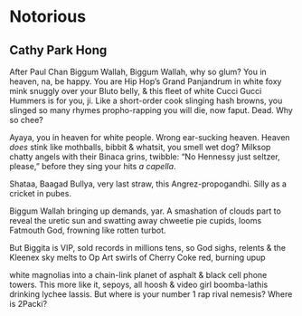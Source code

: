 # Notorious
## Cathy Park Hong
After Paul Chan
Biggum Wallah, Biggum Wallah, why so glum?
You in heaven, na, be happy.
You are Hip Hop’s Grand Panjandrum in white foxy mink
snuggly over your Bluto belly,
& this fleet of white Cucci Gucci Hummers is for you, ji.
Like a short-order cook slinging hash browns,
you slinged so many rhymes propho-rapping you will die,
now faput. Dead. Why so chee?

Ayaya, you in heaven for white people.
Wrong ear-sucking heaven.
Heaven _does_ stink like mothballs, bibbit  & whatsit,
you smell wet dog?
Milksop chatty angels with their Binaca grins, twibble:
“No Hennessy just seltzer, please,”
before they sing your hits _a capella_.

Shataa, Baagad Bullya,
very last straw, this Angrez-propogandhi.
Silly as a cricket in pubes.

Biggum Wallah bringing up demands, yar.
A smashation of clouds part to reveal the uretic sun
and swatting away chweetie pie cupids,
looms Fatmouth God,
frowning like rotten turbot.

But Biggita is VIP, sold records in millions tens,
so God sighs, relents & the Kleenex sky
melts to Op Art swirls
of Cherry Coke red, burning upup

white magnolias into a chain-link planet of asphalt
& black cell phone towers.
This more like it, sepoys, all hoosh
& video girl boomba-lathis drinking lychee lassis.
But where is your number 1 rap rival nemesis?
Where is 2Packi?